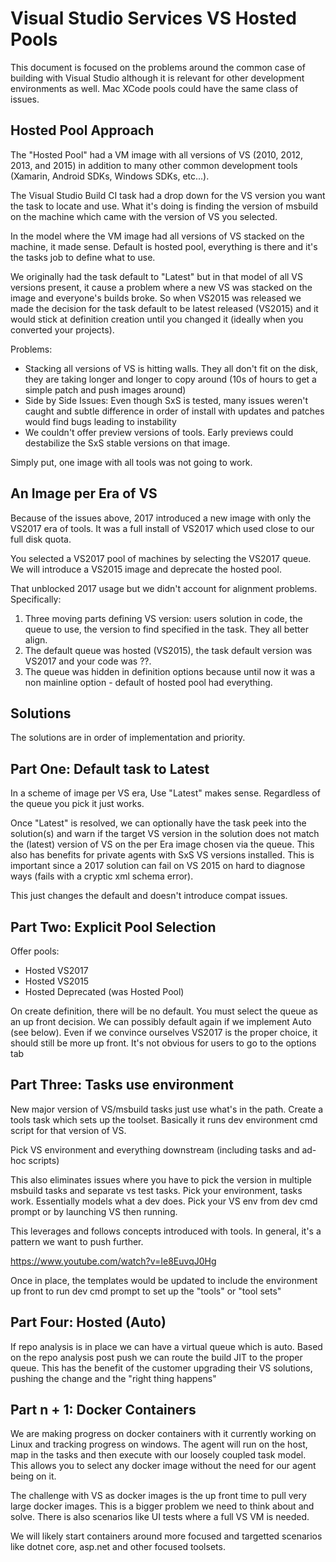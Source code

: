 # Visual Studio Services VS Hosted Pools  

This document is focused on the problems around the common case of building with Visual Studio although it is relevant for other development environments as well.  Mac XCode pools could have the same class of issues.

## Hosted Pool Approach

The "Hosted Pool" had a VM image with all versions of VS (2010, 2012, 2013, and 2015) in addition to many other common development tools (Xamarin, Android SDKs, Windows SDKs, etc...).

The Visual Studio Build CI task had a drop down for the VS version you want the task to locate and use.  What it's doing is finding the version of msbuild on the machine which came with the version of VS you selected.

In the model where the VM image had all versions of VS stacked on the machine, it made sense.  Default is hosted pool, everything is there and it's the tasks job to define what to use.

We originally had the task default to "Latest" but in that model of all VS versions present, it cause a problem where a new VS was stacked on the image and everyone's builds broke.  So when VS2015 was released we made the decision for the task default to be latest released (VS2015) and it would stick at definition creation until you changed it (ideally when you converted your projects).

Problems:  

  - Stacking all versions of VS is hitting walls.  They all don't fit on the disk, they are taking longer and  longer to copy around (10s of hours to get a simple patch and push images around)
  - Side by Side Issues: Even though SxS is tested, many issues weren't caught and subtle difference in order of install with updates and patches would find bugs leading to instability
  - We couldn't offer preview versions of tools.  Early previews could destabilize the SxS stable versions on that image.

Simply put, one image with all tools was not going to work.

## An Image per Era of VS

Because of the issues above, 2017 introduced a new image with only the VS2017 era of tools.  It was a full install of VS2017 which used close to our full disk quota.

You selected a VS2017 pool of machines by selecting the VS2017 queue.  We will introduce a VS2015 image and deprecate the hosted pool.

That unblocked 2017 usage but we didn't account for alignment problems.  Specifically:

1.  Three moving parts defining VS version: users solution in code, the queue to use, the version to find specified in the task.  They all better align.
2.  The default queue was hosted (VS2015), the task default version was VS2017 and your code was ??.
3.  The queue was hidden in definition options because until now it was a non mainline option - default of hosted pool had everything.

## Solutions

The solutions are in order of implementation and priority.

## Part One: Default task to Latest

In a scheme of image per VS era, Use "Latest" makes sense.  Regardless of the queue you pick it just works.

Once "Latest" is resolved, we can optionally have the task peek into the solution(s) and warn if the target VS version in the solution does not match the (latest) version of VS on the per Era image chosen via the queue.  This also has benefits for private agents with SxS VS versions installed.  This is important since a 2017 solution can fail on VS 2015 on hard to diagnose ways (fails with a cryptic xml schema error).

This just changes the default and doesn't introduce compat issues.

## Part Two: Explicit Pool Selection

Offer pools:

  - Hosted VS2017
  - Hosted VS2015
  - Hosted Deprecated (was Hosted Pool)

On create definition, there will be no default.  You must select the queue as an up front decision.  We can possibly default again if we implement Auto (see below).  Even if we convince ourselves VS2017 is the proper choice, it should still be more up front.  It's not obvious for users to go to the options tab 

## Part Three: Tasks use environment

New major version of VS/msbuild tasks just use what's in the path.  Create a tools task which sets up the toolset.  Basically it runs dev environment cmd script for that version of VS.

Pick VS environment and everything downstream (including tasks and ad-hoc scripts)

This also eliminates issues where you have to pick the version in multiple msbuild tasks and separate vs test tasks.  Pick your environment, tasks work.  Essentially models what a dev does.  Pick your VS env from dev cmd prompt or by launching VS then running.

This leverages and follows concepts introduced with tools.  In general, it's a pattern we want to push further.

https://www.youtube.com/watch?v=Ie8EuvqJ0Hg

Once in place, the templates would be updated to include the environment up front to run dev cmd prompt to set up the "tools" or "tool sets"

## Part Four: Hosted (Auto)

If repo analysis is in place we can have a virtual queue which is auto.  Based on the repo analysis post push we can route the build JIT to the proper queue.  This has the benefit of the customer upgrading their VS solutions, pushing the change and the "right thing happens"

## Part n + 1: Docker Containers

We are making progress on docker containers with it currently working on Linux and tracking progress on windows.  The agent will run on the host, map in the tasks and then execute with our loosely coupled task model.  This allows you to select any docker image without the need for our agent being on it.

The challenge with VS as docker images is the up front time to pull very large docker images.  This is a bigger problem we need to think about and solve.  There is also scenarios like UI tests where a full VS VM is needed.

We will likely start containers around more focused and targetted scenarios like dotnet core, asp.net and other focused toolsets.





























